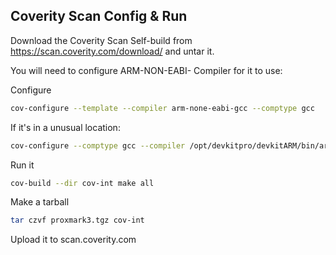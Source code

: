 
## Coverity Scan Config & Run
Download the Coverity Scan Self-build from https://scan.coverity.com/download/ and untar it.

You will need to configure  ARM-NON-EABI- Compiler for it to use:

Configure

```sh
cov-configure --template --compiler arm-none-eabi-gcc --comptype gcc
```
If it's in a unusual location:

```sh
cov-configure --comptype gcc --compiler /opt/devkitpro/devkitARM/bin/arm-none-eabi-gcc
```

Run it

```sh
cov-build --dir cov-int make all
```

Make a tarball

```sh
tar czvf proxmark3.tgz cov-int
```

Upload it to scan.coverity.com
